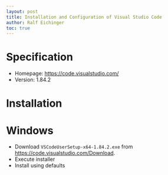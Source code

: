 ```yaml
---
layout: post
title: Installation and Configuration of Visual Studio Code
author: Ralf Eichinger
toc: true
---
```


# Specification

* Homepage: <https://code.visualstudio.com/>
* Version: 1.84.2

# Installation

# Windows

* Download `VSCodeUserSetup-x64-1.84.2.exe` from <https://code.visualstudio.com/Download>.
* Execute installer
* Install using defaults
